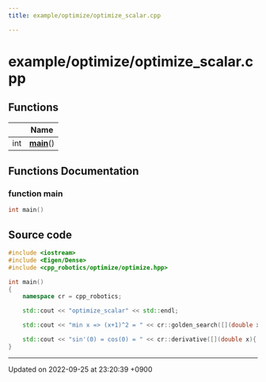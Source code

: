 ```yaml
---
title: example/optimize/optimize_scalar.cpp

---
```


# example/optimize/optimize_scalar.cpp



## Functions

|                | Name           |
| -------------- | -------------- |
| int | **[main](/cpp_robotics/doxybook/Files/optimize__scalar_8cpp/#function-main)**() |


## Functions Documentation

### function main

```cpp
int main()
```




## Source code

```cpp
#include <iostream>
#include <Eigen/Dense>
#include <cpp_robotics/optimize/optimize.hpp>

int main()
{
    namespace cr = cpp_robotics;

    std::cout << "optimize_scalar" << std::endl;

    std::cout << "min x => (x+1)^2 = " << cr::golden_search([](double x){ return std::pow(x+1, 2); }, -10, 10) << std::endl;

    std::cout << "sin'(0) = cos(0) = " << cr::derivative([](double x){ return std::sin(x); }, 0) << std::endl;
}
```


-------------------------------

Updated on 2022-09-25 at 23:20:39 +0900
